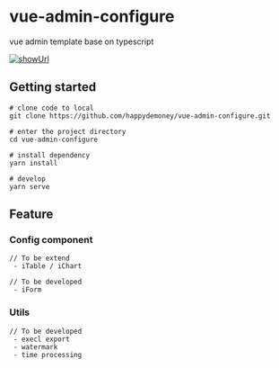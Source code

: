 # vue-admin-configure

vue admin template base on typescript

[ ![showUrl](https://img.shields.io/badge/%E6%BC%94%E7%A4%BA%E5%9C%B0%E5%9D%80-v0.0.1-orange.svg)](https://happydemoney.github.io/vue-admin-configure/dist)

## Getting started

```
# clone code to local 
git clone https://github.com/happydemoney/vue-admin-configure.git

# enter the project directory
cd vue-admin-configure

# install dependency
yarn install

# develop
yarn serve
```

##  Feature

### Config component

```
// To be extend
 - iTable / iChart

// To be developed
 - iForm
```

### Utils

```
// To be developed
 - execl export
 - watermark
 - time processing
```